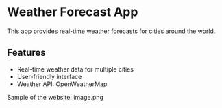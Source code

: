 # Weather Forecast App

This app provides real-time weather forecasts for cities around the world.

## Features

- Real-time weather data for multiple cities
- User-friendly interface
- Weather API: OpenWeatherMap

Sample of the website:
image.png
